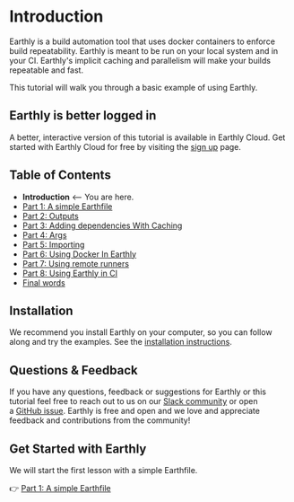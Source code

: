 # Introduction

Earthly is a build automation tool that uses docker containers to enforce build repeatability. Earthly is meant to be run on your local system and in your CI. Earthly's implicit caching and parallelism will make your builds repeatable and fast.

This tutorial will walk you through a basic example of using Earthly.

## Earthly is better logged in

A better, interactive version of this tutorial is available in Earthly Cloud. Get started with Earthly Cloud for free by visiting the [sign up](https://cloud.earthly.dev/login) page.

## Table of Contents

* **Introduction** <-- You are here.
* [Part 1: A simple Earthfile](./part-1-a-simple-earthfile.md)
* [Part 2: Outputs](./part-2-outputs.md)
* [Part 3: Adding dependencies With Caching](./part-3-adding-dependencies-with-caching.md)
* [Part 4: Args](./part-4-args.md)
* [Part 5: Importing](./part-5-importing.md)
* [Part 6: Using Docker In Earthly](./part-6-using-docker-with-earthly.md)
* [Part 7: Using remote runners](./part-7-using-remote-runners.md)
* [Part 8: Using Earthly in CI](./part-8a-using-earthly-in-your-current-ci.md)
* [Final words](./final-words.md)

## Installation

We recommend you install Earthly on your computer, so you can follow along and try the examples. See the [installation instructions](https://earthly.dev/get-earthly).

## Questions & Feedback

If you have any questions, feedback or suggestions for Earthly or this tutorial feel free to reach out to us on our [Slack community](https://earthly.dev/slack) or open a [GitHub issue](https://github.com/earthly/earthly/issues). Earthly is free and open and we love and appreciate feedback and contributions from the community!

## Get Started with Earthly

We will start the first lesson with a simple Earthfile.

👉 [Part 1: A simple Earthfile](./part-1-a-simple-earthfile.md)
